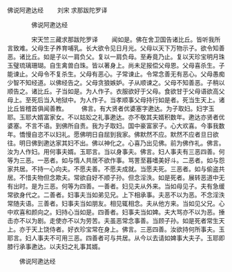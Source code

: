   佛说阿遬达经
　　刘宋 求那跋陀罗译




　　　　佛说阿遬达经

　　　　宋天竺三藏求那跋陀罗译
　　闻如是。佛在舍卫国告诸比丘。皆听我所言致难。父母生子养育哺乳。长大欲令见日月光。父母以天下万物示子。欲令知善恶。诸比丘。如是子以一肩负父。复以一肩负母。至寿竟乃止。复以天珍宝明月珠玉璧琉璃珊瑚。自生禽兽白珠。皆以著身上。尚未足报偿父母恩。父母喜杀生。子能谏止。父母令不复杀生。父母有恶心。子常谏止。令常念善无有恶心。父母愚痴少智不知经道。以佛经告之。父母贪狼嫉妒。子从顺谏之。父母不知善恶。子稍以顺告之。诸比丘。子当如是。为人作子。衣服欲好于父母。食欲甘于父母语欲高父母上。至死后当入地狱中。为人作子。当孝顺事父母持行如是者。死当生天上。诸比丘皆稽首俱闻善教。
　　佛言。有大贤者优婆塞字遬达。为子取妇。妇字玉耶。玉耶大婿富家女。不以姑妐之礼事遬达。亦不敬其夫婿积数年。遬达亦贤者优婆塞。不言不语。到佛所自责。我为子取妇。国中豪富家子。心大欢喜。今事我数年。憍慢自恣不以妇礼。愿佛明日自屈到我家。佛默然不应。默然不应者旦日欲往。明日佛到遬达家其妇不出。佛以神化之。心喜乃出见佛。前为佛作礼。佛言。汝为人作妇。用何事夫婿。玉耶言。当以身事夫。佛言。妇人事夫有三恶四善。何等为三恶。一恶者。如与惰人共居不欲作事。骂詈至暮嗜美好斗。二恶者。如与怨家共居。不持一心向夫。不愿夫善。不愿夫成就。当愿夫死。三恶者。如与偷盗共居。不惜夫物但念欺夫。常欲自好不顺子孙。但念淫泆。如是死者。展转恶道中无有出时。是为三恶。何等为四善。一善者。妇见夫从外来。当如母见子。夫有急缓常欲身代之。二善者。妇事夫当如弟见兄。上下相承事。夫恶不以为恶。不念淫泆常随夫语。三善者。妇事夫当如朋友。相见辄相念。夫从他方来。当如见父兄。心中欢喜和颜向之。妇持心当如是。四善者。妇事夫当如婢。夫大骂亦不以为恶。捶击亦不以为剧。走使亦不以为劳苦。夫虽恶常念事善。当顾子孙。如是死者常生天上。亦于天上饶侍者。好衣珍宝常在身上。佛言。三恶四善。汝欲持何所事夫。玉耶言。妇人事夫不可用三恶。四善者可与共居。从今以去请如婢事大夫子。玉耶即膝行承事遬达。以夫妇之礼事其婿。

　　佛说阿遬达经


